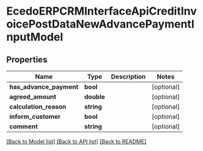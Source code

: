 # EcedoERPCRMInterfaceApiCreditInvoicePostDataNewAdvancePaymentInputModel

## Properties
Name | Type | Description | Notes
------------ | ------------- | ------------- | -------------
**has_advance_payment** | **bool** |  | [optional] 
**agreed_amount** | **double** |  | [optional] 
**calculation_reason** | **string** |  | [optional] 
**inform_customer** | **bool** |  | [optional] 
**comment** | **string** |  | [optional] 

[[Back to Model list]](../README.md#documentation-for-models) [[Back to API list]](../README.md#documentation-for-api-endpoints) [[Back to README]](../README.md)


